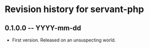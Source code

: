# Revision history for servant-php

## 0.1.0.0 -- YYYY-mm-dd

* First version. Released on an unsuspecting world.
